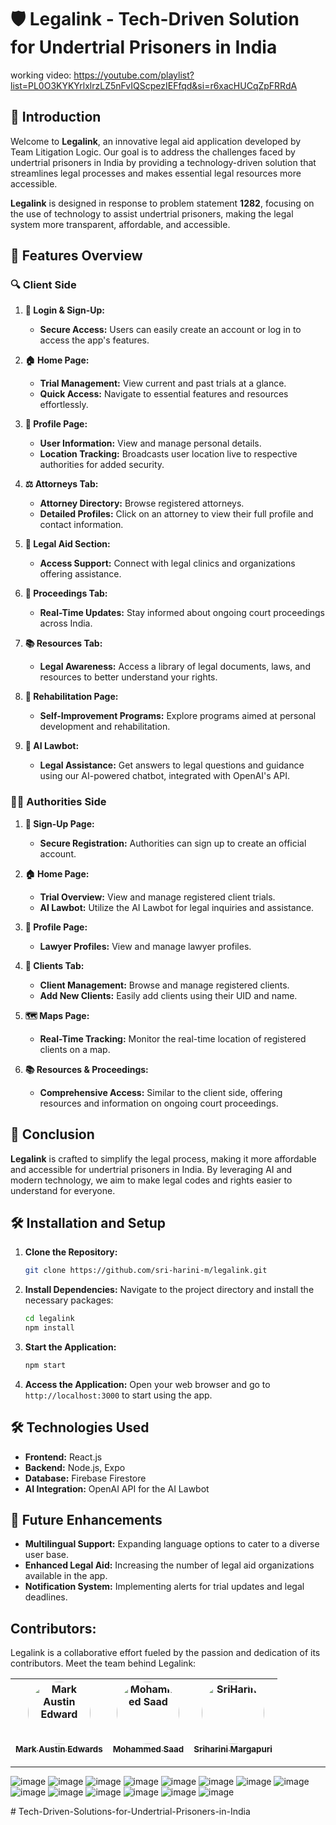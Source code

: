 

# 🛡️ **Legalink** - Tech-Driven Solution for Undertrial Prisoners in India
working video:
https://youtube.com/playlist?list=PL0O3KYKYrlxlrzLZ5nFvIQScpezIEFfqd&si=r6xacHUCqZpFRRdA


## 📜 **Introduction**
Welcome to **Legalink**, an innovative legal aid application developed by Team Litigation Logic. Our goal is to address the challenges faced by undertrial prisoners in India by providing a technology-driven solution that streamlines legal processes and makes essential legal resources more accessible.

**Legalink** is designed in response to problem statement **1282**, focusing on the use of technology to assist undertrial prisoners, making the legal system more transparent, affordable, and accessible.

## 🚀 **Features Overview**

### 🔍 **Client Side**
1. **🔑 Login & Sign-Up:**
   - **Secure Access:** Users can easily create an account or log in to access the app's features.

2. **🏠 Home Page:**
   - **Trial Management:** View current and past trials at a glance.
   - **Quick Access:** Navigate to essential features and resources effortlessly.

3. **👤 Profile Page:**
   - **User Information:** View and manage personal details.
   - **Location Tracking:** Broadcasts user location live to respective authorities for added security.

4. **⚖️ Attorneys Tab:**
   - **Attorney Directory:** Browse registered attorneys.
   - **Detailed Profiles:** Click on an attorney to view their full profile and contact information.

5. **🏥 Legal Aid Section:**
   - **Access Support:** Connect with legal clinics and organizations offering assistance.

6. **📅 Proceedings Tab:**
   - **Real-Time Updates:** Stay informed about ongoing court proceedings across India.

7. **📚 Resources Tab:**
   - **Legal Awareness:** Access a library of legal documents, laws, and resources to better understand your rights.

8. **🔄 Rehabilitation Page:**
   - **Self-Improvement Programs:** Explore programs aimed at personal development and rehabilitation.

9. **🤖 AI Lawbot:**
   - **Legal Assistance:** Get answers to legal questions and guidance using our AI-powered chatbot, integrated with OpenAI's API.

### 👮‍♂️ **Authorities Side**
1. **🔐 Sign-Up Page:**
   - **Secure Registration:** Authorities can sign up to create an official account.

2. **🏠 Home Page:**
   - **Trial Overview:** View and manage registered client trials.
   - **AI Lawbot:** Utilize the AI Lawbot for legal inquiries and assistance.

3. **👤 Profile Page:**
   - **Lawyer Profiles:** View and manage lawyer profiles.

4. **👥 Clients Tab:**
   - **Client Management:** Browse and manage registered clients.
   - **Add New Clients:** Easily add clients using their UID and name.

5. **🗺️ Maps Page:**
   - **Real-Time Tracking:** Monitor the real-time location of registered clients on a map.

6. **📚 Resources & Proceedings:**
   - **Comprehensive Access:** Similar to the client side, offering resources and information on ongoing court proceedings.

## 🎯 **Conclusion**
**Legalink** is crafted to simplify the legal process, making it more affordable and accessible for undertrial prisoners in India. By leveraging AI and modern technology, we aim to make legal codes and rights easier to understand for everyone.

## 🛠️ **Installation and Setup**

1. **Clone the Repository:**
   ```bash
   git clone https://github.com/sri-harini-m/legalink.git
   ```

2. **Install Dependencies:**
   Navigate to the project directory and install the necessary packages:
   ```bash
   cd legalink
   npm install
   ```

3. **Start the Application:**
   ```bash
   npm start
   ```

4. **Access the Application:**
   Open your web browser and go to `http://localhost:3000` to start using the app.

## 🛠️ **Technologies Used**
- **Frontend:** React.js
- **Backend:** Node.js, Expo
- **Database:** Firebase Firestore
- **AI Integration:** OpenAI API for the AI Lawbot

## 🚀 **Future Enhancements**
- **Multilingual Support:** Expanding language options to cater to a diverse user base.
- **Enhanced Legal Aid:** Increasing the number of legal aid organizations available in the app.
- **Notification System:** Implementing alerts for trial updates and legal deadlines.

## Contributors:


Legalink is a collaborative effort fueled by the passion and dedication of its contributors. Meet the team behind Legalink:

[<img src="https://github.com/M-A-Edwards.png" width="100px;" alt="Mark Austin Edward" style="border-radius: 50%;"/><br /><sub><b>Mark Austin Edwards</b></sub>](https://github.com/M-A-Edwards) | [<img src="https://github.com/b1gh3ro.png" width="100px;" alt="Mohammed Saad" style="border-radius: 50%;"/><br /><sub><b>Mohammed Saad</b></sub>](https://github.com/b1gh3ro) | [<img src="https://github.com/sri-harini-m.png" width="100px;" alt="SriHarini" style="border-radius: 50%;"/><br /><sub><b>Sriharini Margapuri</b></sub>](https://github.com/sri-harini-m)
| :---: | :---: | :---: |
---

![image](https://github.com/user-attachments/assets/0326a5ff-58d0-42bf-9824-3318adbb022e)
![image](https://github.com/user-attachments/assets/8085c721-e7c5-44c1-8273-bacc0dbe0d99)
![image](https://github.com/user-attachments/assets/8cd9f5c2-b474-41bb-95de-7d1a404bb4c5)
![image](https://github.com/user-attachments/assets/02391a6f-e038-4035-a65f-eb61bf35f92e)
![image](https://github.com/user-attachments/assets/515c9073-33bd-4dc3-af53-b0306cf18a48)
![image](https://github.com/user-attachments/assets/1e2d9f9d-b942-414a-b576-fa4c3ceb3184)
![image](https://github.com/user-attachments/assets/64fae20a-d99a-418e-abea-e9f9047bd3ef)
![image](https://github.com/user-attachments/assets/1c88392d-2079-4162-9630-c19910db1129)
![image](https://github.com/user-attachments/assets/1c5b6fd7-07c3-4646-9973-10d0952a0e09)
![image](https://github.com/user-attachments/assets/2f4e9722-8a05-4204-9ce1-51253fee8159)
![image](https://github.com/user-attachments/assets/a4c007a7-d744-4733-a5d4-473b3ac749fa)
![image](https://github.com/user-attachments/assets/05130b23-27df-4db8-b991-620491a22da4)
![image](https://github.com/user-attachments/assets/72d756c0-5e5c-44dc-853d-edeb36c1fd27)
![image](https://github.com/user-attachments/assets/4068a7b2-f3e0-4901-859b-2a6c978ac58c)



#   T e c h - D r i v e n - S o l u t i o n s - f o r - U n d e r t r i a l - P r i s o n e r s - i n - I n d i a  
 